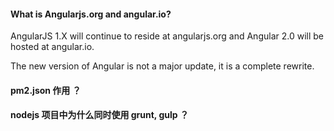 

#### What is Angularjs.org and angular.io?
AngularJS 1.X will continue to reside at angularjs.org and Angular 2.0 will be hosted at angular.io.

The new version of Angular is not a major update, it is a complete rewrite.



#### pm2.json 作用 ？


#### nodejs 项目中为什么同时使用 grunt, gulp ？
